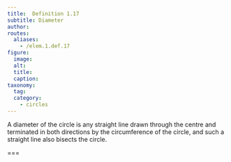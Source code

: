 ```yaml
---
title:  Definition 1.17
subtitle: Diameter
author:
routes:
  aliases:
    - /elem.1.def.17
figure:
  image:
  alt:
  title:
  caption:
taxonomy:
  tag:
  category:
    - circles
---
```


A <term>diameter</term> of the circle is any straight line drawn through the centre and terminated in both directions by the circumference of the circle, and such a straight line also bisects the circle.

===
